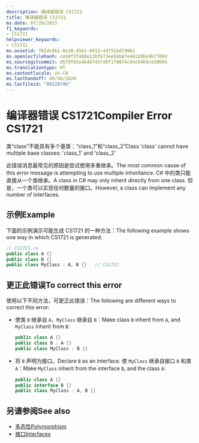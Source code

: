 ```yaml
---
description: 编译器错误 CS1721
title: 编译器错误 CS1721
ms.date: 07/20/2015
f1_keywords:
- CS1721
helpviewer_keywords:
- CS1721
ms.assetid: f02dc9b1-8e38-4562-b013-4d752ad79061
ms.openlocfilehash: ceb0f3f468e13bfb73ee5bb87e48320be9b7709d
ms.sourcegitcommit: d579fb5e4b46745fd0f1f8874c94c6469ce58604
ms.translationtype: HT
ms.contentlocale: zh-CN
ms.lasthandoff: 08/30/2020
ms.locfileid: "89128746"
---
```

# <a name="compiler-error-cs1721"></a><span data-ttu-id="90228-103">编译器错误 CS1721</span><span class="sxs-lookup"><span data-stu-id="90228-103">Compiler Error CS1721</span></span>

<span data-ttu-id="90228-104">类“class”不能具有多个基类：“class_1”和“class_2”</span><span class="sxs-lookup"><span data-stu-id="90228-104">Class 'class' cannot have multiple base classes: 'class_1' and 'class_2'</span></span>

<span data-ttu-id="90228-105">此错误消息最常见的原因是尝试使用多重继承。</span><span class="sxs-lookup"><span data-stu-id="90228-105">The most common cause of this error message is attempting to use multiple inheritance.</span></span> <span data-ttu-id="90228-106">C# 中的类只能直接从一个类继承。</span><span class="sxs-lookup"><span data-stu-id="90228-106">A class in C# may only inherit directly from one class.</span></span> <span data-ttu-id="90228-107">但是，一个类可以实现任何数量的接口。</span><span class="sxs-lookup"><span data-stu-id="90228-107">However, a class can implement any number of interfaces.</span></span>

## <a name="example"></a><span data-ttu-id="90228-108">示例</span><span class="sxs-lookup"><span data-stu-id="90228-108">Example</span></span>

<span data-ttu-id="90228-109">下面的示例演示可能生成 CS1721 的一种方法：</span><span class="sxs-lookup"><span data-stu-id="90228-109">The following example shows one way in which CS1721 is generated:</span></span>

```csharp
// CS1721.cs
public class A {}
public class B {}
public class MyClass : A, B {}   // CS1721
```

## <a name="to-correct-this-error"></a><span data-ttu-id="90228-110">更正此错误</span><span class="sxs-lookup"><span data-stu-id="90228-110">To correct this error</span></span>

<span data-ttu-id="90228-111">使用以下不同方法，可更正此错误：</span><span class="sxs-lookup"><span data-stu-id="90228-111">The following are different ways to correct this error:</span></span>

- <span data-ttu-id="90228-112">使类 `B` 继承自 `A`，`MyClass` 继承自 `B`：</span><span class="sxs-lookup"><span data-stu-id="90228-112">Make class `B` inherit from `A`, and `MyClass` inherit from `B`:</span></span>

    ```csharp
    public class A {}
    public class B : A {}
    public class MyClass : B {}
    ```

- <span data-ttu-id="90228-113">将 `B` 声明为接口。</span><span class="sxs-lookup"><span data-stu-id="90228-113">Declare `B` as an interface.</span></span> <span data-ttu-id="90228-114">使 `MyClass` 继承自接口 `B` 和类 `A`：</span><span class="sxs-lookup"><span data-stu-id="90228-114">Make `MyClass` inherit from the interface `B`, and the class `A`:</span></span>

    ```csharp
    public class A {}
    public interface B {}
    public class MyClass : A, B {}
    ```

## <a name="see-also"></a><span data-ttu-id="90228-115">另请参阅</span><span class="sxs-lookup"><span data-stu-id="90228-115">See also</span></span>

- [<span data-ttu-id="90228-116">多态性</span><span class="sxs-lookup"><span data-stu-id="90228-116">Polymorphism</span></span>](../../programming-guide/classes-and-structs/polymorphism.md)
- [<span data-ttu-id="90228-117">接口</span><span class="sxs-lookup"><span data-stu-id="90228-117">Interfaces</span></span>](../../programming-guide/interfaces/index.md)
